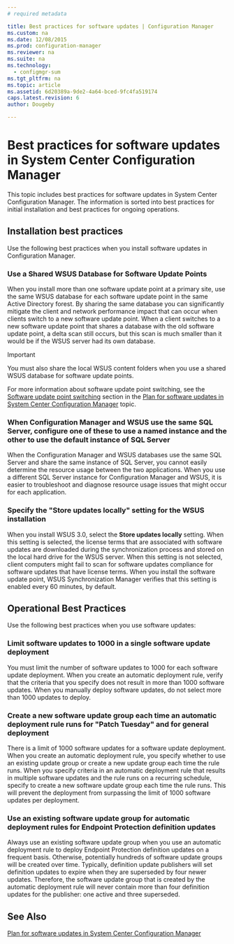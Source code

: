 ```yaml
---
# required metadata

title: Best practices for software updates | Configuration Manager
ms.custom: na
ms.date: 12/08/2015
ms.prod: configuration-manager
ms.reviewer: na
ms.suite: na
ms.technology:
  - configmgr-sum
ms.tgt_pltfrm: na
ms.topic: article
ms.assetid: 6d20389a-9de2-4a64-bced-9fc4fa519174
caps.latest.revision: 6
author: Dougeby

---
```

# Best practices for software updates in System Center Configuration Manager
This topic includes best practices for software updates in System Center Configuration Manager. The information is sorted into best practices for initial installation and best practices for ongoing operations.  

## Installation best practices  
 Use the following best practices when you install software updates in Configuration Manager.  

### Use a Shared WSUS Database for Software Update Points  
 When you install more than one software update point at a primary site, use the same WSUS database for each software update point in the same Active Directory forest. By sharing the same database you can significantly mitigate the client and network performance impact that can occur when clients switch to a new software update point. When a client switches to a new software update point that shares a database with the old software update point, a delta scan still occurs, but this scan is much smaller than it would be if the WSUS server had its own database.  

> [!IMPORTANT]  
>  You must also share the local WSUS content folders when you use a shared WSUS database for software update points.  

 For more information about software update point switching, see the [Software update point switching](../../sum/plan-design/plan-for-software-updates.md#BKMK_SUPSwitching) section in the [Plan for software updates in System Center Configuration Manager](../../sum/plan-design/plan-for-software-updates.md) topic.  

### When Configuration Manager and WSUS use the same SQL Server, configure one of these to use a named instance and the other to use the default instance of SQL Server  
 When the Configuration Manager and WSUS databases use the same SQL Server and share the same instance of SQL Server, you cannot easily determine the resource usage between the two applications. When you use a different SQL Server instance for Configuration Manager and WSUS, it is easier to troubleshoot and diagnose resource usage issues that might occur for each application.  

### Specify the "Store updates locally" setting for the WSUS installation  
 When you install WSUS 3.0, select the **Store updates locally** setting. When this setting is selected, the license terms that are associated with software updates are downloaded during the synchronization process and stored on the local hard drive for the WSUS server. When this setting is not selected, client computers might fail to scan for software updates compliance for software updates that have license terms. When you install the software update point, WSUS Synchronization Manager verifies that this setting is enabled every 60 minutes, by default.  

## Operational Best Practices  
 Use the following best practices when you use software updates:  

### Limit software updates to 1000 in a single software update deployment  
 You must limit the number of software updates to 1000 for each software update deployment. When you create an automatic deployment rule, verify that the criteria that you specify does not result in more than 1000 software updates. When you manually deploy software updates, do not select more than 1000 updates to deploy.  

### Create a new software update group each time an automatic deployment rule runs for "Patch Tuesday" and for general deployment  
 There is a limit of 1000 software updates for a software update deployment. When you create an automatic deployment rule, you specify whether to use an existing update group or create a new update group each time the rule runs. When you specify criteria in an automatic deployment rule that results in multiple software updates and the rule runs on a recurring schedule, specify to create a new software update group each time the rule runs. This will prevent the deployment from surpassing the limit of 1000 software updates per deployment.  

### Use an existing software update group for automatic deployment rules for Endpoint Protection definition updates  
 Always use an existing software update group when you use an automatic deployment rule to deploy Endpoint Protection definition updates on a frequent basis. Otherwise, potentially hundreds of software update groups will be created over time. Typically, definition update publishers will set definition updates to expire when they are superseded by four newer updates. Therefore, the software update group that is created by the automatic deployment rule will never contain more than four definition updates for the publisher: one active and three superseded.  

## See Also  
 [Plan for software updates in System Center Configuration Manager](../../sum/plan-design/plan-for-software-updates.md)
